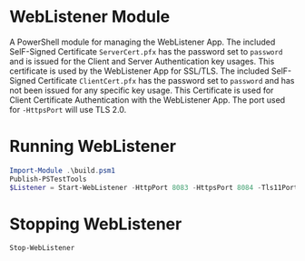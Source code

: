 # WebListener Module

A PowerShell module for managing the WebListener App. The included SelF-Signed Certificate `ServerCert.pfx` has the password set to `password` and is issued for the Client and Server Authentication key usages. This certificate is used by the WebListener App for SSL/TLS. The included SelF-Signed Certificate `ClientCert.pfx` has the password set to `password` and has not been issued for any specific key usage. This Certificate is used for Client Certificate Authentication with the WebListener App. The port used for `-HttpsPort` will use TLS 2.0.

# Running WebListener

```powershell
Import-Module .\build.psm1
Publish-PSTestTools
$Listener = Start-WebListener -HttpPort 8083 -HttpsPort 8084 -Tls11Port 8085 -TlsPort 8086
```

# Stopping WebListener

```powershell
Stop-WebListener
```
